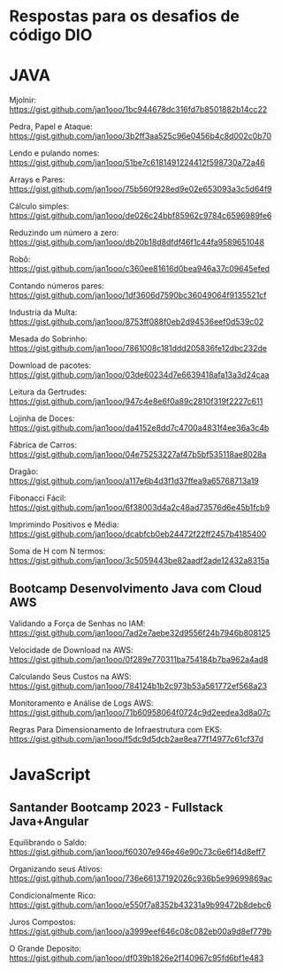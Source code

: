 # Respostas para os desafios de código DIO

# JAVA

Mjolnir: https://gist.github.com/jan1ooo/1bc944678dc316fd7b8501882b14cc22

Pedra, Papel e Ataque: https://gist.github.com/jan1ooo/3b2ff3aa525c96e0456b4c8d002c0b70

Lendo e pulando nomes: https://gist.github.com/jan1ooo/51be7c6181491224412f598730a72a46

Arrays e Pares: https://gist.github.com/jan1ooo/75b560f928ed9e02e653093a3c5d64f9

Cálculo simples: https://gist.github.com/jan1ooo/de026c24bbf85962c9784c6596989fe6

Reduzindo um número a zero: https://gist.github.com/jan1ooo/db20b18d8dfdf46f1c44fa9589651048

Robô: https://gist.github.com/jan1ooo/c360ee81616d0bea946a37c09645efed

Contando números pares: https://gist.github.com/jan1ooo/1df3606d7590bc36049064f9135521cf

Industria da Multa: https://gist.github.com/jan1ooo/8753ff088f0eb2d94536eef0d539c02

Mesada do Sobrinho: https://gist.github.com/jan1ooo/7861008c181ddd205836fe12dbc232de

Download de pacotes: https://gist.github.com/jan1ooo/03de60234d7e6639418afa13a3d24caa

Leitura da Gertrudes: https://gist.github.com/jan1ooo/947c4e8e6f0a89c2810f319f2227c611

Lojinha de Doces: https://gist.github.com/jan1ooo/da4152e8dd7c4700a4831f4ee36a3c4b

Fábrica de Carros: https://gist.github.com/jan1ooo/04e75253227af47b5bf535118ae8028a

Dragão: https://gist.github.com/jan1ooo/a117e6b4d3f1d37ffea9a65768713a19

Fibonacci Fácil: https://gist.github.com/jan1ooo/6f38003d4a2c48ad73576d6e45b1fcb9

Imprimindo Positivos e Média: https://gist.github.com/jan1ooo/dcabfcb0eb24472f22ff2457b4185400

Soma de H com N termos: https://gist.github.com/jan1ooo/3c5059443be82aadf2ade12432a8315a

## Bootcamp Desenvolvimento Java com Cloud AWS

Validando a Força de Senhas no IAM: https://gist.github.com/jan1ooo/7ad2e7aebe32d9556f24b7946b808125

Velocidade de Download na AWS: https://gist.github.com/jan1ooo/0f289e770311ba754184b7ba962a4ad8

Calculando Seus Custos na AWS: https://gist.github.com/jan1ooo/784124b1b2c973b53a561772ef568a23

Monitoramento e Análise de Logs AWS: https://gist.github.com/jan1ooo/71b60958064f0724c9d2eedea3d8a07c

Regras Para Dimensionamento de Infraestrutura com EKS: https://gist.github.com/jan1ooo/f5dc9d5dcb2ae8ea77f14977c61cf37d

# JavaScript

## Santander Bootcamp 2023 - Fullstack Java+Angular
Equilibrando o Saldo: https://gist.github.com/jan1ooo/f60307e946e46e90c73c6e6f14d8eff7

Organizando seus Ativos: https://gist.github.com/jan1ooo/736e66137192026c936b5e99699869ac

Condicionalmente Rico: https://gist.github.com/jan1ooo/e550f7a8352b43231a9b99472b8debc6

Juros Compostos: https://gist.github.com/jan1ooo/a3999eef646c08c082eb00a9d8ef779b

O Grande Deposito: https://gist.github.com/jan1ooo/df039b1826e2f140967c95fd6bf1e483
